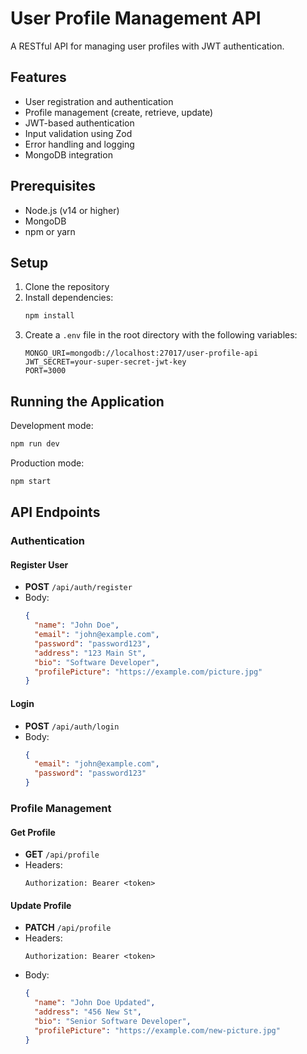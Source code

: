 # User Profile Management API

A RESTful API for managing user profiles with JWT authentication.

## Features

- User registration and authentication
- Profile management (create, retrieve, update)
- JWT-based authentication
- Input validation using Zod
- Error handling and logging
- MongoDB integration

## Prerequisites

- Node.js (v14 or higher)
- MongoDB
- npm or yarn

## Setup

1. Clone the repository
2. Install dependencies:
   ```bash
   npm install
   ```
3. Create a `.env` file in the root directory with the following variables:
   ```
   MONGO_URI=mongodb://localhost:27017/user-profile-api
   JWT_SECRET=your-super-secret-jwt-key
   PORT=3000
   ```

## Running the Application

Development mode:
```bash
npm run dev
```

Production mode:
```bash
npm start
```

## API Endpoints

### Authentication

#### Register User
- **POST** `/api/auth/register`
- Body:
  ```json
  {
    "name": "John Doe",
    "email": "john@example.com",
    "password": "password123",
    "address": "123 Main St",
    "bio": "Software Developer",
    "profilePicture": "https://example.com/picture.jpg"
  }
  ```

#### Login
- **POST** `/api/auth/login`
- Body:
  ```json
  {
    "email": "john@example.com",
    "password": "password123"
  }
  ```

### Profile Management

#### Get Profile
- **GET** `/api/profile`
- Headers:
  ```
  Authorization: Bearer <token>
  ```

#### Update Profile
- **PATCH** `/api/profile`
- Headers:
  ```
  Authorization: Bearer <token>
  ```
- Body:
  ```json
  {
    "name": "John Doe Updated",
    "address": "456 New St",
    "bio": "Senior Software Developer",
    "profilePicture": "https://example.com/new-picture.jpg"
  }
  ```

